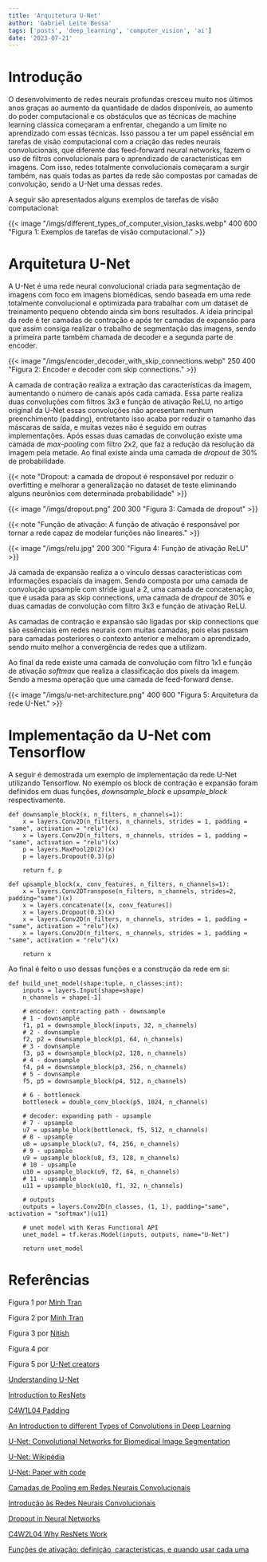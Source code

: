 ```yaml
---
title: 'Arquitetura U-Net'
author: 'Gabriel Leite Bessa'
tags: ['posts', 'deep_learning', 'computer_vision', 'ai']
date: '2023-07-21'
---
```


# Introdução

O desenvolvimento de redes neurais profundas cresceu muito nos últimos anos graças ao aumento da quantidade de dados disponíveis, ao aumento do poder computacional e os obstáculos que as técnicas de machine learning clássica começaram a enfrentar, chegando a um limite no aprendizado com essas técnicas. Isso passou  a ter um papel essêncial em tarefas de visão computacional com a criação das redes neurais convolucionais, que diferente das feed-forward neural networks, fazem o uso de filtros convolucionais para o aprendizado de características em imagens. Com isso, redes totalmente convolucionais começaram a surgir também, nas quais todas as partes da rede são compostas por camadas de convolução, sendo a U-Net uma dessas redes.

A seguir são apresentados alguns exemplos de tarefas de visão computacional:

{{< image "/imgs/different_types_of_computer_vision_tasks.webp" 400 600 "Figura 1: Exemplos de tarefas de visão computacional." >}}



# Arquitetura U-Net

A U-Net é uma rede neural convolucional criada para segmentação de imagens com foco em imagens biomédicas, sendo baseada em uma rede totalmente convolucional e optimizada para trabalhar com um dataset de treinamento pequeno obtendo ainda sim bons resultados. A ideia principal da rede é ter camadas de contração e após ter camadas de expansão para que assim consiga realizar o trabalho de segmentação das imagens, sendo a primeira parte também chamada de decoder e a segunda parte de encoder.

{{< image "/imgs/encoder_decoder_with_skip_connections.webp" 250 400 "Figura 2: Encoder e decoder com skip connections." >}}

A camada de contração realiza a extração das características da imagem, aumentando o número de canais após cada camada. Essa parte realiza duas convoluções com filtros 3x3 e função de ativação ReLU, no artigo original da U-Net essas convoluções não apresentam nenhum preenchimento (padding), entretanto isso acaba por reduzir o tamanho das máscaras de saída, e muitas vezes não é seguido em outras implementações. Após essas duas camadas de convolução existe uma camada de *max-pooling* com filtro 2x2, que faz a redução da resolução da imagem pela metade. Ao final existe ainda uma camada de *dropout* de 30% de probabilidade.

{{< note "Dropout: a camada de dropout é responsável por reduzir o overfitting e melhorar a generalização no dataset de teste eliminando alguns neurônios com determinada probabilidade" >}}

{{< image "/imgs/dropout.png" 200 300 "Figura 3: Camada de dropout" >}}

{{< note "Função de ativação: A função de ativação é responsável por tornar a rede capaz de modelar funções não lineares." >}}

{{< image "/imgs/relu.jpg" 200 300 "Figura 4: Função de ativação ReLU" >}}

Já camada de expansão realiza a o vínculo dessas características com informações espaciais da imagem. Sendo composta por uma camada de convolução upsample com stride igual a 2, uma camada de concatenação, que é usada para as skip connections, uma camada de *dropout* de 30% e duas camadas de convolução com filtro 3x3 e função de ativação ReLU.

As camadas de contração e expansão são ligadas por skip connections que são essênciais em redes neurais com muitas camadas, pois elas passam para camadas posteriores o contexto anterior e melhoram o aprendizado, sendo muito melhor a convergência de redes que a utilizam.

Ao final da rede existe uma camada de convolução com filtro 1x1 e função de ativação *softmax* que realiza a classificação dos pixels da imagem. Sendo a mesma operação que uma camada de feed-forward dense. 

{{< image "/imgs/u-net-architecture.png" 400 600 "Figura 5: Arquitetura da rede U-Net." >}}

# Implementação da U-Net com Tensorflow

A seguir é demostrada um exemplo de implementação da rede U-Net utilizando Tensorflow. No exemplo os block de contração e expansão foram definidos em duas funções, *downsample_block* e *upsample_block* respectivamente.

```
def downsample_block(x, n_filters, n_channels=1):
    x = layers.Conv2D(n_filters, n_channels, strides = 1, padding = "same", activation = "relu")(x)
    x = layers.Conv2D(n_filters, n_channels, strides = 1, padding = "same", activation = "relu")(x)
    p = layers.MaxPool2D(2)(x)
    p = layers.Dropout(0.3)(p)

    return f, p
```

```
def upsample_block(x, conv_features, n_filters, n_channels=1):
    x = layers.Conv2DTranspose(n_filters, n_channels, strides=2, padding="same")(x)
    x = layers.concatenate([x, conv_features])
    x = layers.Dropout(0.3)(x)
    x = layers.Conv2D(n_filters, n_channels, strides = 1, padding = "same", activation = "relu")(x)
    x = layers.Conv2D(n_filters, n_channels, strides = 1, padding = "same", activation = "relu")(x)

    return x
```

Ao final é feito o uso dessas funções e a construção da rede em si:


```
def build_unet_model(shape:tuple, n_classes:int):
    inputs = layers.Input(shape=shape)
    n_channels = shape[-1]

    # encoder: contracting path - downsample
    # 1 - downsample
    f1, p1 = downsample_block(inputs, 32, n_channels)
    # 2 - downsample
    f2, p2 = downsample_block(p1, 64, n_channels)
    # 3 - downsample
    f3, p3 = downsample_block(p2, 128, n_channels)
    # 4 - downsample
    f4, p4 = downsample_block(p3, 256, n_channels)
    # 5 - downsample
    f5, p5 = downsample_block(p4, 512, n_channels)

    # 6 - bottleneck
    bottleneck = double_conv_block(p5, 1024, n_channels)

    # decoder: expanding path - upsample
    # 7 - upsample
    u7 = upsample_block(bottleneck, f5, 512, n_channels)
    # 8 - upsample
    u8 = upsample_block(u7, f4, 256, n_channels)
    # 9 - upsample
    u9 = upsample_block(u8, f3, 128, n_channels)
    # 10 - upsample
    u10 = upsample_block(u9, f2, 64, n_channels)
    # 11 - upsample
    u11 = upsample_block(u10, f1, 32, n_channels)

    # outputs
    outputs = layers.Conv2D(n_classes, (1, 1), padding="same", activation = "softmax")(u11)

    # unet model with Keras Functional API
    unet_model = tf.keras.Model(inputs, outputs, name="U-Net")

    return unet_model
```

# Referências

Figura 1 por [Minh Tran]("https://towardsdatascience.com/understanding-u-net-61276b10f360")

Figura 2 por [Minh Tran]("https://towardsdatascience.com/understanding-u-net-61276b10f360")

Figura 3 por [Nitish](https://jmlr.org/papers/volume15/srivastava14a/srivastava14a.pdf)

Figura 4 por []()

Figura 5 por [U-Net creators](https://lmb.informatik.uni-freiburg.de/people/ronneber/u-net/)

[Understanding U-Net](https://towardsdatascience.com/understanding-u-net-61276b10f360)

[Introduction to ResNets](https://towardsdatascience.com/introduction-to-resnets-c0a830a288a4)

[C4W1L04 Padding](https://www.youtube.com/watch?v=smHa2442Ah4)

[An Introduction to different Types of Convolutions in Deep Learning](https://towardsdatascience.com/types-of-convolutions-in-deep-learning-717013397f4d)

[U-Net: Convolutional Networks for Biomedical Image Segmentation](https://lmb.informatik.uni-freiburg.de/people/ronneber/u-net/)

[U-Net: Wikipédia](https://en.wikipedia.org/wiki/U-Net)

[U-Net: Paper with code](https://paperswithcode.com/method/u-net)

[Camadas de Pooling em Redes Neurais Convolucionais](https://www.deeplearningbook.com.br/camadas-de-pooling-em-redes-neurais-convolucionais/)

[Introdução às Redes Neurais Convolucionais](https://www.deeplearningbook.com.br/introducao-as-redes-neurais-convolucionais/)

[Dropout in Neural Networks](https://towardsdatascience.com/dropout-in-neural-networks-47a162d621d9)

[C4W2L04 Why ResNets Work](https://www.youtube.com/watch?v=RYth6EbBUqM)

[Funções de ativação: definição, características, e quando usar cada uma](https://iaexpert.academy/2020/05/25/funcoes-de-ativacao-definicao-caracteristicas-e-quando-usar-cada-uma/?doing_wp_cron=1690209521.0830559730529785156250)